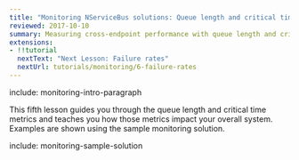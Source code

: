 ```yaml
---
title: "Monitoring NServiceBus solutions: Queue length and critical time"
reviewed: 2017-10-10
summary: Measuring cross-endpoint performance with queue length and critical time.
extensions:
- !!tutorial
  nextText: "Next Lesson: Failure rates"
  nextUrl: tutorials/monitoring/6-failure-rates
---
```


include: monitoring-intro-paragraph

This fifth lesson guides you through the queue length and critical time metrics and teaches you how those metrics impact your overall system. Examples are shown using the sample monitoring solution.

include: monitoring-sample-solution

